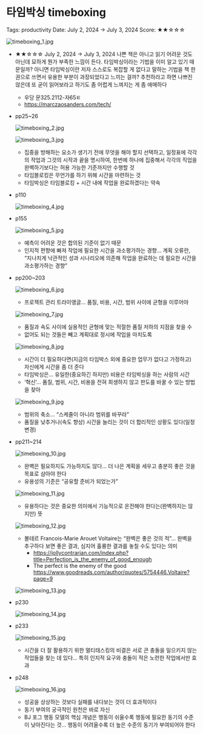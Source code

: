 # 타임박싱 timeboxing

Tags: productivity
Date: July 2, 2024 → July 3, 2024
Score: ★★☆☆☆

![timeboxing_1.jpg](timeboxing/timeboxing_1.jpg)

- ★★☆☆☆ July 2, 2024 → July 3, 2024 나쁜 책은 아니고 읽기 어려운 것도 아닌데 묘하게 뭔가 부족한 느낌이 든다. 타임박싱이라는 기법을 이미 알고 있기 때문일까? 아니면 타임박싱이란 저자 스스로도 복잡할 게 없다고 말하는 기법을 책 한권으로 쓰면서 유용한 부분이 과장되었다고 느끼는 걸까? 추천하라고 하면 나쁘진 않은데 또 굳이 읽어보라고 하기도 좀 어렵게 느껴지는 게 좀 애매하다
    - 우당 문325.2112-자65ㅌ
    - https://marczaosanders.com/tech/
- pp25~26
    
    ![timeboxing_2.jpg](timeboxing/timeboxing_2.jpg)
    
    ![timeboxing_3.jpg](timeboxing/timeboxing_3.jpg)
    
    - 집중을 방해하는 요소가 생기기 전에 무엇을 해야 할지 선택하고, 일정표에 각각의 작업과 그것의 시작과 끝을 명시하여, 한번에 하나에 집중해서 각각의 직업을 완벽하기보다는 허용 가능한 기준까지만 수행할 것
    - 타임블로킹은 무언가를 하기 위해 시간을 마련하는 것
    - 타임박싱은 타임블로킹 + 시간 내에 작업을 완료하겠다는 약속
- p110
    
    ![timeboxing_4.jpg](timeboxing/timeboxing_4.jpg)
    
- p155
    
    ![timeboxing_5.jpg](timeboxing/timeboxing_5.jpg)
    
    - 예측이 어려운 것은 합의된 기준이 없기 때문
    - 인지적 편향에 빠져 작업에 필요한 시간을 과소평가하는 경향… 계획 오류란, “지나치게 낙관적인 성과 시나리오에 의존해 작업을 완료하는 데 필요한 시간을 과소평가하는 경향”
- pp200~203
    
    ![timeboxing_6.jpg](timeboxing/timeboxing_6.jpg)
    
    - 프로젝트 관리 트라이앵글… 품질, 비용, 시간, 범위 사이에 균형을 이루어야
    
    ![timeboxing_7.jpg](timeboxing/timeboxing_7.jpg)
    
    - 품질과 속도 사이에 실용적인 균형에 맞는 적절한 품질 저하의 지점을 찾을 수
    - 없어도 되는 것들은 빼고 계획대로 정시에 작업을 마치도록
    
    ![timeboxing_8.jpg](timeboxing/timeboxing_8.jpg)
    
    - 시간이 더 필요하다면(지금의 타임박스 외에 중요한 업무가 없다고 가정하고) 자신에게 시간을 좀 더 준다
    - 타임박싱은… 유일한(중요하긴 하지만) 비용은 타임박싱을 하는 사람의 시간
    - ‘혁신’… 품질, 범위, 시간, 비용을 전혀 희생하지 않고 판도를 바꿀 수 있는 방법을 찾아
    
    ![timeboxing_9.jpg](timeboxing/timeboxing_9.jpg)
    
    - 범위의 축소… “스케줄이 아니라 범위를 바꾸라”
    - 품질을 낮추거나(속도 향상) 시간을 늘리는 것이 더 합리적인 상황도 있다(일정 변경)
- pp211~214
    
    ![timeboxing_10.jpg](timeboxing/timeboxing_10.jpg)
    
    - 완벽은 필요하지도 가능하지도 않다… 더 나은 계획을 세우고 충분히 좋은 것을 목표로 삼아야 한다
    - 유용성의 기준은 “공유할 준비가 되었는가”
    
    ![timeboxing_11.jpg](timeboxing/timeboxing_11.jpg)
    
    - 유용하다는 것은 중요한 의미에서 기능적으로 온전해야 한다는(완벽하지는 않지만) 뜻
    
    ![timeboxing_12.jpg](timeboxing/timeboxing_12.jpg)
    
    - 볼테르 Francois-Marie Arouet Voltaire는 “완벽은 좋은 것의 적”… 완벽을 추구하다 보면 좋은 결과, 심지어 훌륭한 결과를 놓칠 수도 있다는 의미
        - https://jollycontrarian.com/index.php?title=Perfection_is_the_enemy_of_good_enough
        - The perfect is the enemy of the good https://www.goodreads.com/author/quotes/5754446.Voltaire?page=9
    
    ![timeboxing_13.jpg](timeboxing/timeboxing_13.jpg)
    
- p230
    
    ![timeboxing_14.jpg](timeboxing/timeboxing_14.jpg)
    
- p233
    
    ![timeboxing_15.jpg](timeboxing/timeboxing_15.jpg)
    
    - 시간을 더 잘 활용하기 위한 멀티태스킹의 비결은 서로 큰 충돌을 일으키지 않는 작업들을 찾는 데 있다… 특히 인지적 요구와 충돌이 적은 노련한 작업에서만 효과
- p248
    
    ![timeboxing_16.jpg](timeboxing/timeboxing_16.jpg)
    
    - 성공을 상상하는 것보다 실패를 내다보는 것이 더 효과적이다
    - 동기 부여의 궁극적인 원천은 바로 자신
    - BJ 포그 행동 모델의 핵심 개념은 행동이 쉬울수록 행동에 필요한 동기의 수준이 낮아진다는 것… 행동이 어려울수록 더 높은 수준의 동기가 부여되어야 한다
